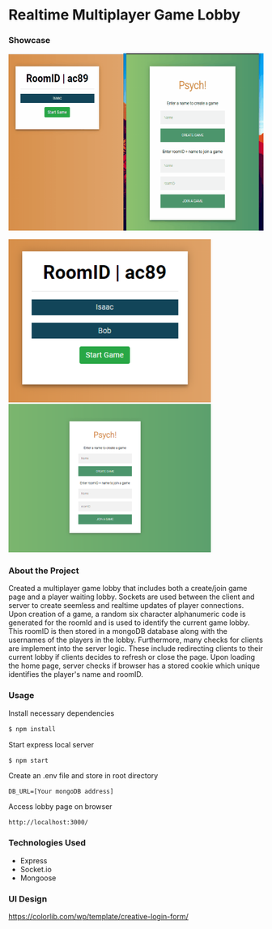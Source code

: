 # Realtime Multiplayer Game Lobby

### Showcase

<img src="https://github.com/Isaac-Tong/multi-gamelobby-WebSocket/blob/master/showcase/demo_gif.gif" width="560" height="350" />
<p float="left">
  <img src="https://github.com/Isaac-Tong/multi-gamelobby-WebSocket/blob/master/showcase/lobby.png" width="400"/>
  <img src="https://github.com/Isaac-Tong/multi-gamelobby-WebSocket/blob/master/showcase/create_game_page.png" width="400"/>
</p>

### About the Project
Created a multiplayer game lobby that includes both a create/join game page and a player waiting lobby. Sockets are used between the client and server to create seemless and realtime updates of player connections. Upon creation of a game, a random six character alphanumeric code is generated for the roomId and is used to identify the current game lobby. This roomID is then stored in a mongoDB database along with the usernames of the players in the lobby. Furthermore, many checks for clients are implement into the server logic. These include redirecting clients to their current lobby if clients decides to refresh or close the page. Upon loading the home page, server checks if browser has a stored cookie which unique identifies the player's name and roomID. 

### Usage
Install necessary dependencies
```bash
$ npm install
```
Start express local server
```bash
$ npm start
```
Create an .env file and store in root directory
```
DB_URL=[Your mongoDB address]
```

Access lobby page on browser
```
http://localhost:3000/
```

### Technologies Used
* Express
* Socket.io
* Mongoose

### UI Design
https://colorlib.com/wp/template/creative-login-form/
